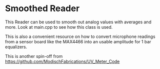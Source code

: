 # Smoothed Reader
This Reader can be used to smooth out analog values with averages and more.
Look at main.cpp to see how this class is used. 

This is also a convenient resource on how to convert microphone readings from 
a sensor board like the MAX4466 into an usable amplitude for 1 bar equalizers. 

This is another spin-off from https://github.com/ModischFabrications/UV_Meter_Code
